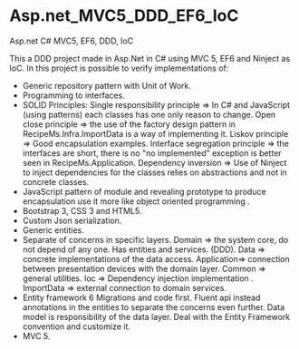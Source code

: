 # Asp.net_MVC5_DDD_EF6_IoC
Asp.net C# MVC5, EF6, DDD, IoC

This a DDD project made in Asp.Net in C# using MVC 5, EF6 and Ninject as IoC.
In this project is possible to verify implementations of: 

- Generic repository pattern with Unit of Work.
- Programming to interfaces.
- SOLID Principles:
	  Single responsibility principle => In C# and JavaScript (using patterns) each classes has one only reason to change.
	  Open close principle => the use of the factory design pattern in RecipeMs.Infra.ImportData is a way of implementing it.
	  Liskov principle =>  Good encapsulation examples.
	  Interface segregation principle => the interfaces are short, there is no "no implemented" exception is better seen in RecipeMs.Application.
	  Dependency inversion => Use of Ninject to inject dependencies for the classes relies on abstractions and not in concrete classes.
- JavaScript pattern of module and revealing prototype to produce encapsulation use it more like object oriented programming .
- Bootstrap 3, CSS 3 and HTML5.
- Custom Json serialization.
- Generic entities.
- Separate of concerns in specific layers.
	  Domain => the system core, do not depend of any one. Has entities and services. (DDD).
	  Data => concrete implementations of the data access.
	  Application=> connection between presentation devices with the domain layer.
	  Common => general utilities.
	  Ioc => Dependency injection implementation .
	  ImportData => external connection to domain services.
- Entity framework 6 
	  Migrations and code first.
	  Fluent api instead annotations in the entities to separate the concerns even further. Data model is responsibility of the data layer.
	  Deal with the Entity Framework convention and customize it.	
- MVC 5.
